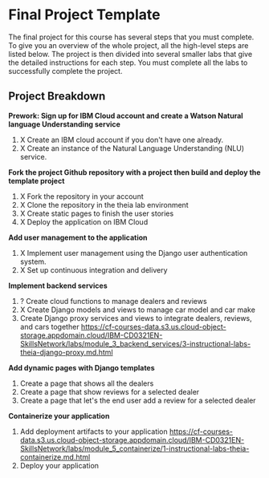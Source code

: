 # Final Project Template

The final project for this course has several steps that you must complete. 
To give you an overview of the whole project, all the high-level steps are listed below. 
The project is then divided into several smaller labs that give the detailed instructions for each step. 
You must complete all the labs to successfully complete the project.

## Project Breakdown

**Prework: Sign up for IBM Cloud account and create a Watson Natural language Understanding service**
1. X  Create an IBM cloud account if you don't have one already.
2. X  Create an instance of the Natural Language Understanding (NLU) service.

**Fork the project Github repository with a project then build and deploy the template project**
1. X  Fork the repository in your account
2. X  Clone the repository in the theia lab environment
3. X  Create static pages to finish the user stories
4. X  Deploy the application on IBM Cloud

**Add user management to the application**
1. X  Implement user management using the Django user authentication system.
2. X  Set up continuous integration and delivery

**Implement backend services**
1. ?  Create cloud functions to manage dealers and reviews
2. X  Create Django models and views to manage car model and car make
3. Create Django proxy services and views to integrate dealers, reviews, and cars together
        https://cf-courses-data.s3.us.cloud-object-storage.appdomain.cloud/IBM-CD0321EN-SkillsNetwork/labs/module_3_backend_services/3-instructional-labs-theia-django-proxy.md.html
 
**Add dynamic pages with Django templates**
1. Create a page that shows all the dealers
2. Create a page that show reviews for a selected dealer
3. Create a page that let's the end user add a review for a selected dealer

**Containerize your application**
1. Add deployment artifacts to your application
        https://cf-courses-data.s3.us.cloud-object-storage.appdomain.cloud/IBM-CD0321EN-SkillsNetwork/labs/module_5_containerize/1-instructional-labs-theia-containerize.md.html
2. Deploy your application

